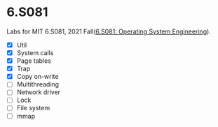 # 6.S081

Labs for MIT 6.S081, 2021 Fall([6.S081: Operating System Engineering](https://pdos.csail.mit.edu/6.S081/2021/index.html)).

- [x] Util
- [x] System calls
- [x] Page tables
- [x] Trap
- [x] Copy on-write
- [ ] Multithreading
- [ ] Network driver
- [ ] Lock
- [ ] File system
- [ ] mmap
